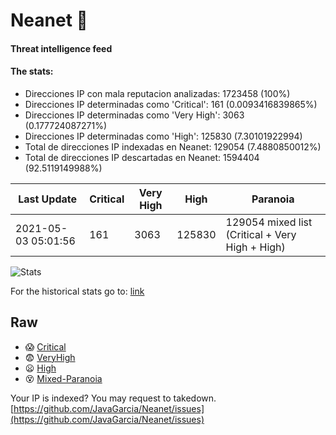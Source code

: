 # Neanet :hocho:
#### Threat intelligence feed
#### The stats:

- Direcciones IP con mala reputacion analizadas: 1723458 (100%)
- Direcciones IP determinadas como 'Critical':  161 (0.0093416839865%)
- Direcciones IP determinadas como 'Very High':  3063 (0.177724087271%)
- Direcciones IP determinadas como 'High':  125830 (7.30101922994)
- Total de direcciones IP indexadas en Neanet:  129054 (7.4880850012%)
- Total de direcciones IP descartadas en Neanet:  1594404 (92.5119149988%)

| Last Update | Critical | Very High | High | Paranoia |
| --- | --- | --- | --- | --- |
| 2021-05-03 05:01:56 | 161 | 3063 | 125830 | 129054 mixed list (Critical + Very High + High)|

![Stats](https://docs.google.com/spreadsheets/d/e/2PACX-1vSnaNMIXVabIpDJjufMlzH7poXnshF3mgd8Is1g9ytUEzVsP5my4Trn8f-xkoLLQ38xpL3HtmUexLo6/pubchart?oid=501124687&format=image)

For the historical stats go to: [link](/stats.csv)
## Raw
- :scream: [Critical](https://raw.githubusercontent.com/JavaGarcia/Neanet/master/blacklists/neanet_critical.txt)
- :fearful: [VeryHigh](https://raw.githubusercontent.com/JavaGarcia/Neanet/master/blacklists/neanet_veryHigh.txtt)
- :frowning: [High](https://raw.githubusercontent.com/JavaGarcia/Neanet/master/blacklists/neanet_high.txt)
- :dizzy_face: [Mixed-Paranoia](https://raw.githubusercontent.com/JavaGarcia/Neanet/master/blacklists/neanet_all.txt)


Your IP is indexed? You may request to takedown. [https://github.com/JavaGarcia/Neanet/issues](https://github.com/JavaGarcia/Neanet/issues)











































































































































































































































































































































































































































































































































































































































































































































































































































































































































































































































































































































































































































































































































































































































































































































































































































































































































































































































































































































































































































































































































































































































































































































































































































































































































































































































































































































































































































































































































































































































































































































































































































































































































































































































































































































































































































































































































































































































































































































































































































































































































































































































































































































































































































































































































































































































































































































































































































































































































































































































































































































































































































































































































































































































































































































































































































































































































































































































































































































































































































































































































































































































































